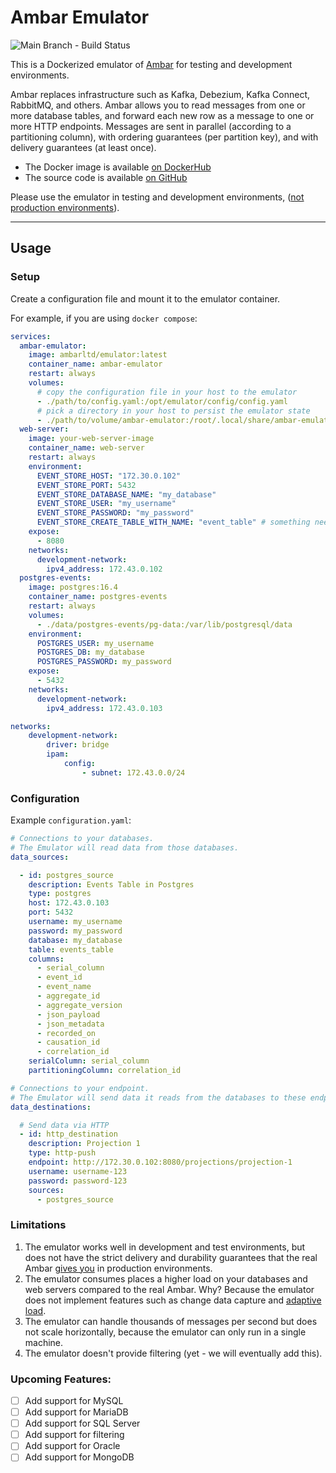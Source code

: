 # Ambar Emulator

![Main Branch - Build Status](https://github.com/ambarltd/emulator-docker/actions/workflows/test.yaml/badge.svg?branch=main)

This is a Dockerized emulator of [Ambar](https://ambar.cloud) for testing and development environments. 

Ambar replaces infrastructure such as Kafka, Debezium, Kafka Connect, RabbitMQ, and others. Ambar allows you to 
read messages from one or more database tables, and forward each new row as a message to one or more HTTP endpoints. 
Messages are sent in parallel (according to a partitioning column), with ordering guarantees (per partition key), 
and with delivery guarantees (at least once).

- The Docker image is available [on DockerHub](https://hub.docker.com/r/ambarltd/emulator)
- The source code is available [on GitHub](https://github.com/ambarltd/emulator)

Please use the emulator in testing and development environments, ([not production environments](#limitations)).

---

## Usage

### Setup

Create a configuration file and mount it to the emulator container.

For example, if you are using `docker compose`:

```yaml
services:
  ambar-emulator:
    image: ambarltd/emulator:latest
    container_name: ambar-emulator
    restart: always
    volumes:
      # copy the configuration file in your host to the emulator 
      - ./path/to/config.yaml:/opt/emulator/config/config.yaml
      # pick a directory in your host to persist the emulator state
      - ./path/to/volume/ambar-emulator:/root/.local/share/ambar-emulator
  web-server:
    image: your-web-server-image
    container_name: web-server
    restart: always
    environment:
      EVENT_STORE_HOST: "172.30.0.102"
      EVENT_STORE_PORT: 5432
      EVENT_STORE_DATABASE_NAME: "my_database"
      EVENT_STORE_USER: "my_username"
      EVENT_STORE_PASSWORD: "my_password"
      EVENT_STORE_CREATE_TABLE_WITH_NAME: "event_table" # something needs to create the table, we're assuming the webserver is doing that
    expose:
      - 8080
    networks:
      development-network:
        ipv4_address: 172.43.0.102
  postgres-events:
    image: postgres:16.4
    container_name: postgres-events
    restart: always
    volumes:
      - ./data/postgres-events/pg-data:/var/lib/postgresql/data
    environment:
      POSTGRES_USER: my_username
      POSTGRES_DB: my_database
      POSTGRES_PASSWORD: my_password
    expose:
      - 5432
    networks:
      development-network:
        ipv4_address: 172.43.0.103

networks:
    development-network:
        driver: bridge
        ipam:
            config:
                - subnet: 172.43.0.0/24
```

### Configuration

Example `configuration.yaml`:

```yaml
# Connections to your databases.
# The Emulator will read data from those databases.
data_sources:

  - id: postgres_source
    description: Events Table in Postgres
    type: postgres
    host: 172.43.0.103
    port: 5432
    username: my_username
    password: my_password
    database: my_database
    table: events_table
    columns:
      - serial_column
      - event_id
      - event_name
      - aggregate_id
      - aggregate_version
      - json_payload
      - json_metadata
      - recorded_on
      - causation_id
      - correlation_id
    serialColumn: serial_column
    partitioningColumn: correlation_id

# Connections to your endpoint.
# The Emulator will send data it reads from the databases to these endpoints.
data_destinations:

  # Send data via HTTP
  - id: http_destination
    description: Projection 1
    type: http-push
    endpoint: http://172.30.0.102:8080/projections/projection-1
    username: username-123
    password: password-123
    sources:
      - postgres_source
```

### Limitations

1) The emulator works well in development and test environments, but does not have the strict delivery and durability guarantees that the real Ambar [gives you](https://ambar.cloud/blog/provably-correct-data-streaming-our-white-paper) in production environments.
2) The emulator consumes places a higher load on your databases and web servers compared to the real Ambar. Why? Because the emulator does not implement features such as change data capture and [adaptive load](https://ambar.cloud/blog/optimal-consumption-with-adaptive-load).
3) The emulator can handle thousands of messages per second but does not scale horizontally, because the emulator can only run in a single machine.
4) The emulator doesn't provide filtering (yet - we will eventually add this).

### Upcoming Features:

- [ ] Add support for MySQL
- [ ] Add support for MariaDB
- [ ] Add support for SQL Server
- [ ] Add support for filtering
- [ ] Add support for Oracle
- [ ] Add support for MongoDB
